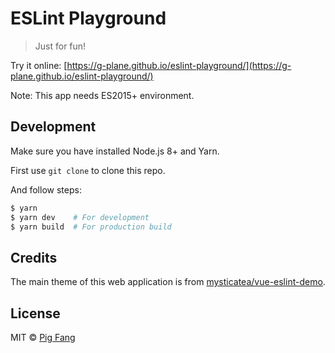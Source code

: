 # ESLint Playground

> Just for fun!

Try it online: [https://g-plane.github.io/eslint-playground/](https://g-plane.github.io/eslint-playground/)

Note: This app needs ES2015+ environment.

## Development

Make sure you have installed Node.js 8+ and Yarn.

First use `git clone` to clone this repo.

And follow steps:

```bash
$ yarn
$ yarn dev    # For development
$ yarn build  # For production build
```

## Credits

The main theme of this web application is from [mysticatea/vue-eslint-demo](https://github.com/mysticatea/vue-eslint-demo).

## License

MIT © [Pig Fang](https://gplane.win)
